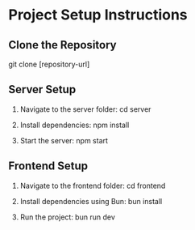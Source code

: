 # Project Setup Instructions

## Clone the Repository

git clone [repository-url]

## Server Setup

1. Navigate to the server folder:
   cd server

2. Install dependencies:
   npm install

3. Start the server:
   npm start

## Frontend Setup

1. Navigate to the frontend folder:
   cd frontend

2. Install dependencies using Bun:
   bun install

3. Run the project:
   bun run dev
